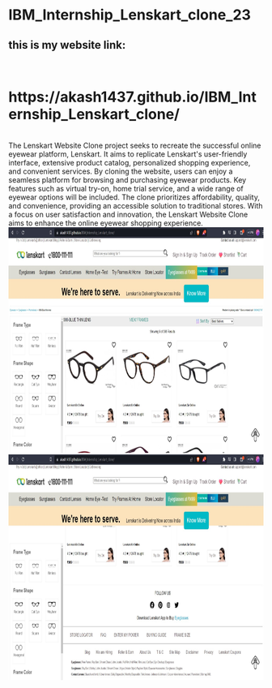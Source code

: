 # IBM_Internship_Lenskart_clone_23
<h2>this is my website link:</h2>
<br>
<h1>https://akash1437.github.io/IBM_Internship_Lenskart_clone/</h1>
<br>
The Lenskart Website Clone project seeks to recreate the successful online eyewear platform, Lenskart. It aims to replicate Lenskart's user-friendly interface, extensive product catalog, personalized shopping experience, and convenient services. By cloning the website, users can enjoy a seamless platform for browsing and purchasing eyewear products. Key features such as virtual try-on, home trial service, and a wide range of eyewear options will be included. The clone prioritizes affordability, quality, and convenience, providing an accessible solution to traditional stores. With a focus on user satisfaction and innovation, the Lenskart Website Clone aims to enhance the online eyewear shopping experience.


<br>
<img src="ss1.jpg"  width="947" height="445">
<img src="ss2.jpg"  width="947" height="445">
